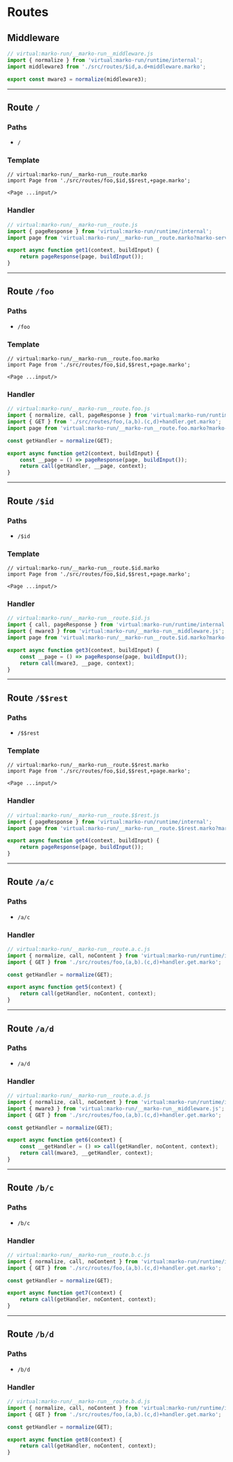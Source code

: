 # Routes

## Middleware
```js
// virtual:marko-run/__marko-run__middleware.js
import { normalize } from 'virtual:marko-run/runtime/internal';
import middleware3 from './src/routes/$id,a.d+middleware.marko';

export const mware3 = normalize(middleware3);
```
---

## Route `/`
### Paths
  - `/`
### Template
```marko
// virtual:marko-run/__marko-run__route.marko
import Page from './src/routes/foo,$id,$$rest,+page.marko';

<Page ...input/>
```
### Handler
```js
// virtual:marko-run/__marko-run__route.js
import { pageResponse } from 'virtual:marko-run/runtime/internal';
import page from 'virtual:marko-run/__marko-run__route.marko?marko-server-entry';

export async function get1(context, buildInput) {
	return pageResponse(page, buildInput());
}
```
---
## Route `/foo`
### Paths
  - `/foo`
### Template
```marko
// virtual:marko-run/__marko-run__route.foo.marko
import Page from './src/routes/foo,$id,$$rest,+page.marko';

<Page ...input/>
```
### Handler
```js
// virtual:marko-run/__marko-run__route.foo.js
import { normalize, call, pageResponse } from 'virtual:marko-run/runtime/internal';
import { GET } from './src/routes/foo,(a,b).(c,d)+handler.get.marko';
import page from 'virtual:marko-run/__marko-run__route.foo.marko?marko-server-entry';

const getHandler = normalize(GET);

export async function get2(context, buildInput) {
	const __page = () => pageResponse(page, buildInput());
	return call(getHandler, __page, context);
}
```
---
## Route `/$id`
### Paths
  - `/$id`
### Template
```marko
// virtual:marko-run/__marko-run__route.$id.marko
import Page from './src/routes/foo,$id,$$rest,+page.marko';

<Page ...input/>
```
### Handler
```js
// virtual:marko-run/__marko-run__route.$id.js
import { call, pageResponse } from 'virtual:marko-run/runtime/internal';
import { mware3 } from 'virtual:marko-run/__marko-run__middleware.js';
import page from 'virtual:marko-run/__marko-run__route.$id.marko?marko-server-entry';

export async function get3(context, buildInput) {
	const __page = () => pageResponse(page, buildInput());
	return call(mware3, __page, context);
}
```
---
## Route `/$$rest`
### Paths
  - `/$$rest`
### Template
```marko
// virtual:marko-run/__marko-run__route.$$rest.marko
import Page from './src/routes/foo,$id,$$rest,+page.marko';

<Page ...input/>
```
### Handler
```js
// virtual:marko-run/__marko-run__route.$$rest.js
import { pageResponse } from 'virtual:marko-run/runtime/internal';
import page from 'virtual:marko-run/__marko-run__route.$$rest.marko?marko-server-entry';

export async function get4(context, buildInput) {
	return pageResponse(page, buildInput());
}
```
---
## Route `/a/c`
### Paths
  - `/a/c`
### Handler
```js
// virtual:marko-run/__marko-run__route.a.c.js
import { normalize, call, noContent } from 'virtual:marko-run/runtime/internal';
import { GET } from './src/routes/foo,(a,b).(c,d)+handler.get.marko';

const getHandler = normalize(GET);

export async function get5(context) {
	return call(getHandler, noContent, context);
}
```
---
## Route `/a/d`
### Paths
  - `/a/d`
### Handler
```js
// virtual:marko-run/__marko-run__route.a.d.js
import { normalize, call, noContent } from 'virtual:marko-run/runtime/internal';
import { mware3 } from 'virtual:marko-run/__marko-run__middleware.js';
import { GET } from './src/routes/foo,(a,b).(c,d)+handler.get.marko';

const getHandler = normalize(GET);

export async function get6(context) {
	const __getHandler = () => call(getHandler, noContent, context);
	return call(mware3, __getHandler, context);
}
```
---
## Route `/b/c`
### Paths
  - `/b/c`
### Handler
```js
// virtual:marko-run/__marko-run__route.b.c.js
import { normalize, call, noContent } from 'virtual:marko-run/runtime/internal';
import { GET } from './src/routes/foo,(a,b).(c,d)+handler.get.marko';

const getHandler = normalize(GET);

export async function get7(context) {
	return call(getHandler, noContent, context);
}
```
---
## Route `/b/d`
### Paths
  - `/b/d`
### Handler
```js
// virtual:marko-run/__marko-run__route.b.d.js
import { normalize, call, noContent } from 'virtual:marko-run/runtime/internal';
import { GET } from './src/routes/foo,(a,b).(c,d)+handler.get.marko';

const getHandler = normalize(GET);

export async function get8(context) {
	return call(getHandler, noContent, context);
}
```
